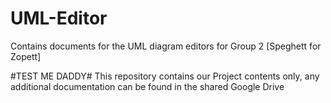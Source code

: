 # UML-Editor
Contains documents for the UML diagram editors for Group 2 [Speghett for Zopett]  

#TEST ME DADDY#
This repository contains our Project contents only, any additional documentation can be found in the shared Google Drive
